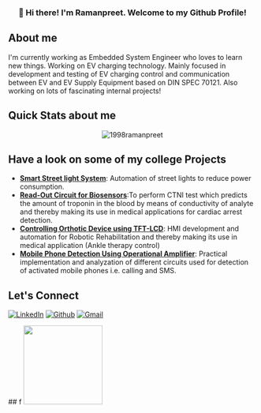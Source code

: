 
<h3 align="center">👋 Hi there! I'm Ramanpreet. Welcome to my Github Profile!</h3>

 

## About me
I'm currently working as Embedded System Engineer who loves to learn new things. Working on EV charging technology. Mainly focused in development and testing of EV charging control and communication between EV and EV Supply Equipment based on DIN SPEC 70121. Also working on lots of fascinating internal projects!


  
## Quick Stats about me

<p align="center"><img src="https://github-readme-stats.vercel.app/api?username=1998ramanpreet&show_icons=true&theme=dracula" alt="1998ramanpreet" /></p>

## Have a look on some of my college Projects

- [**Smart Street light System**](https://github.com/1998ramanpreet/Smart-Street-Light-System): Automation of street lights to reduce power consumption.
- [**Read-Out Circuit for Biosensors**](https://github.com/1998ramanpreet/Read-Out-Circuit-for-Biosensors):To perform CTNI test which predicts the amount of troponin in the blood by means of conductivity of analyte and thereby making its use in medical applications for cardiac arrest detection.
- [**Controlling Orthotic Device using TFT-LCD**](https://github.com/1998ramanpreet/Controlling-Orthotic-Device-using-TFT-LCD): HMI development and automation for Robotic Rehabilitation and thereby making its use in medical application (Ankle therapy control)
- [**Mobile Phone Detection Using Operational Amplifier**](https://github.com/1998ramanpreet/Mobile-Phone-Detection-Using-Operational-Amplifier): Practical implementation and analyzation of different circuits used for detection of activated mobile phones i.e. calling and SMS.
## Let's Connect

<p>  <a 
href="http://www.linkedin.com/in/ramanpreet-kaur-a90b30189" target="_blank"><img alt="LinkedIn" 
src="https://img.shields.io/badge/LinkedIn-0077B5?style=for-the-badge&logo=linkedin&logoColor=white" /></a> <a 
href="https://github.com/1998ramanpreet" target="_blank"><img alt="Github" 
src="https://img.shields.io/badge/GitHub-100000?style=for-the-badge&logo=github&logoColor=white" /></a> <a 
href="mailto:1998ramanpreet@gmail.com" target="_blank"><img alt="Gmail" 
src="https://img.shields.io/badge/Gmail-D14836?style=for-the-badge&logo=gmail&logoColor=white" /></a>
</p>
## f

  <img src="https://komarev.com/ghpvc/?username=1998ramanpreet" width=160px/>




  

